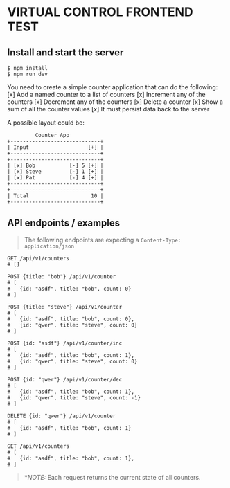 # VIRTUAL CONTROL FRONTEND TEST

## Install and start the server

```
$ npm install
$ npm run dev
```

You need to create a simple counter application that can do the following:
[x] Add a named counter to a list of counters 
[x] Increment any of the counters
[x] Decrement any of the counters
[x] Delete a counter
[x] Show a sum of all the counter values
[x] It must persist data back to the server

A possible layout could be:
```
         Counter App
+-----------------------------+
| Input                   [+] |
+-----------------------------+
+-----------------------------+
| [x] Bob           [-] 5 [+] |
| [x] Steve         [-] 1 [+] |
| [x] Pat           [-] 4 [+] |
+-----------------------------+
+-----------------------------+
| Total                    10 |
+-----------------------------+
```

## API endpoints / examples

> The following endpoints are expecting a `Content-Type: application/json`

```
GET /api/v1/counters
# []

POST {title: "bob"} /api/v1/counter
# [
#   {id: "asdf", title: "bob", count: 0}
# ]

POST {title: "steve"} /api/v1/counter
# [
#   {id: "asdf", title: "bob", count: 0},
#   {id: "qwer", title: "steve", count: 0}
# ]

POST {id: "asdf"} /api/v1/counter/inc
# [
#   {id: "asdf", title: "bob", count: 1},
#   {id: "qwer", title: "steve", count: 0}
# ]

POST {id: "qwer"} /api/v1/counter/dec
# [
#   {id: "asdf", title: "bob", count: 1},
#   {id: "qwer", title: "steve", count: -1}
# ]

DELETE {id: "qwer"} /api/v1/counter
# [
#   {id: "asdf", title: "bob", count: 1}
# ]

GET /api/v1/counters
# [
#   {id: "asdf", title: "bob", count: 1},
# ]
```

> **NOTE:* Each request returns the current state of all counters.
